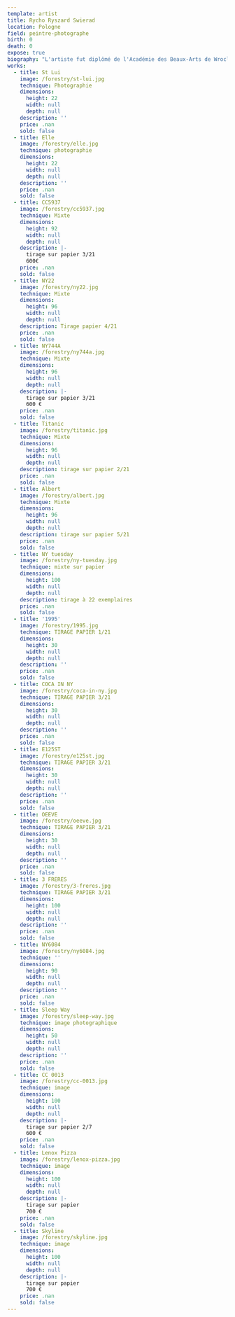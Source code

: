 ```yaml
---
template: artist
title: Rycho Ryszard Swierad
location: Pologne
field: peintre-photographe
birth: 0
death: 0
expose: true
biography: "L'artiste fut diplômé de l'Académie des Beaux-Arts de Wroclaw (Pologne).\n\nAprès une remise en question de sa vie, Richard Swierad a décidé de se consacrer entièrement à la création artistique.\nIl compose d'abord une «\_matrice\_», «\_image-sensation\_», à partir d'une ou plusieurs photographies  qu'il a prises lui-même. A partir de là, avec des outils numériques, se met en mouvement le geste du peintre qu'il a toujours été. \n\n«\_Je suis imagiste\_»..."
works:
  - title: St Lui
    image: /forestry/st-lui.jpg
    technique: Photographie
    dimensions:
      height: 22
      width: null
      depth: null
    description: ''
    price: .nan
    sold: false
  - title: Elle
    image: /forestry/elle.jpg
    technique: photographie
    dimensions:
      height: 22
      width: null
      depth: null
    description: ''
    price: .nan
    sold: false
  - title: CC5937
    image: /forestry/cc5937.jpg
    technique: Mixte
    dimensions:
      height: 92
      width: null
      depth: null
    description: |-
      tirage sur papier 3/21
      600€
    price: .nan
    sold: false
  - title: NY22
    image: /forestry/ny22.jpg
    technique: Mixte
    dimensions:
      height: 96
      width: null
      depth: null
    description: Tirage papier 4/21
    price: .nan
    sold: false
  - title: NY744A
    image: /forestry/ny744a.jpg
    technique: Mixte
    dimensions:
      height: 96
      width: null
      depth: null
    description: |-
      tirage sur papier 3/21
      600 €
    price: .nan
    sold: false
  - title: Titanic
    image: /forestry/titanic.jpg
    technique: Mixte
    dimensions:
      height: 96
      width: null
      depth: null
    description: tirage sur papier 2/21
    price: .nan
    sold: false
  - title: Albert
    image: /forestry/albert.jpg
    technique: Mixte
    dimensions:
      height: 96
      width: null
      depth: null
    description: tirage sur papier 5/21
    price: .nan
    sold: false
  - title: NY tuesday
    image: /forestry/ny-tuesday.jpg
    technique: mixte sur papier
    dimensions:
      height: 100
      width: null
      depth: null
    description: tirage à 22 exemplaires
    price: .nan
    sold: false
  - title: '1995'
    image: /forestry/1995.jpg
    technique: TIRAGE PAPIER 1/21
    dimensions:
      height: 30
      width: null
      depth: null
    description: ''
    price: .nan
    sold: false
  - title: COCA IN NY
    image: /forestry/coca-in-ny.jpg
    technique: TIRAGE PAPIER 3/21
    dimensions:
      height: 30
      width: null
      depth: null
    description: ''
    price: .nan
    sold: false
  - title: E125ST
    image: /forestry/e125st.jpg
    technique: TIRAGE PAPIER 3/21
    dimensions:
      height: 30
      width: null
      depth: null
    description: ''
    price: .nan
    sold: false
  - title: OEEVE
    image: /forestry/oeeve.jpg
    technique: TIRAGE PAPIER 3/21
    dimensions:
      height: 30
      width: null
      depth: null
    description: ''
    price: .nan
    sold: false
  - title: 3 FRERES
    image: /forestry/3-freres.jpg
    technique: TIRAGE PAPIER 3/21
    dimensions:
      height: 100
      width: null
      depth: null
    description: ''
    price: .nan
    sold: false
  - title: NY6084
    image: /forestry/ny6084.jpg
    technique: ''
    dimensions:
      height: 90
      width: null
      depth: null
    description: ''
    price: .nan
    sold: false
  - title: Sleep Way
    image: /forestry/sleep-way.jpg
    technique: image photographique
    dimensions:
      height: 50
      width: null
      depth: null
    description: ''
    price: .nan
    sold: false
  - title: CC 0013
    image: /forestry/cc-0013.jpg
    technique: image
    dimensions:
      height: 100
      width: null
      depth: null
    description: |-
      tirage sur papier 2/7
      600 €
    price: .nan
    sold: false
  - title: Lenox Pizza
    image: /forestry/lenox-pizza.jpg
    technique: image
    dimensions:
      height: 100
      width: null
      depth: null
    description: |-
      tirage sur papier 
      700 €
    price: .nan
    sold: false
  - title: Skyline
    image: /forestry/skyline.jpg
    technique: image
    dimensions:
      height: 100
      width: null
      depth: null
    description: |-
      tirage sur papier
      700 €
    price: .nan
    sold: false
---
```


